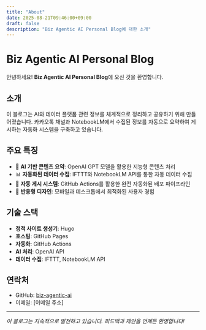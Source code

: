```yaml
---
title: "About"
date: 2025-08-21T09:46:00+09:00
draft: false
description: "Biz Agentic AI Personal Blog에 대한 소개"
---
```


# Biz Agentic AI Personal Blog

안녕하세요! **Biz Agentic AI Personal Blog**에 오신 것을 환영합니다.

## 소개

이 블로그는 AI와 데이터 플랫폼 관련 정보를 체계적으로 정리하고 공유하기 위해 만들어졌습니다. 카카오톡 채널과 NotebookLM에서 수집된 정보를 자동으로 요약하여 게시하는 자동화 시스템을 구축하고 있습니다.

## 주요 특징

- 🤖 **AI 기반 콘텐츠 요약**: OpenAI GPT 모델을 활용한 지능형 콘텐츠 처리
- 📊 **자동화된 데이터 수집**: IFTTT와 NotebookLM API를 통한 자동 데이터 수집
- 🚀 **자동 게시 시스템**: GitHub Actions를 활용한 완전 자동화된 배포 파이프라인
- 📱 **반응형 디자인**: 모바일과 데스크톱에서 최적화된 사용자 경험

## 기술 스택

- **정적 사이트 생성기**: Hugo
- **호스팅**: GitHub Pages
- **자동화**: GitHub Actions
- **AI 처리**: OpenAI API
- **데이터 수집**: IFTTT, NotebookLM API

## 연락처

- GitHub: [biz-agentic-ai](https://github.com/biz-agentic-ai)
- 이메일: [이메일 주소]

---

*이 블로그는 지속적으로 발전하고 있습니다. 피드백과 제안을 언제든 환영합니다!*
